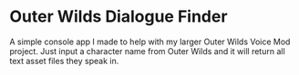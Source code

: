 # Outer Wilds Dialogue Finder

A simple console app I made to help with my larger Outer Wilds Voice Mod project. Just input a character name from Outer Wilds and it will return all text asset files they speak in.
